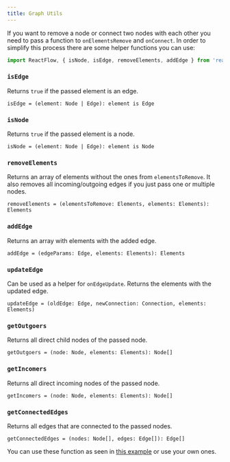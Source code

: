 ```yaml
---
title: Graph Utils
---
```


If you want to remove a node or connect two nodes with each other you need to pass a function to `onElementsRemove` and `onConnect`. In order to simplify this process there are some helper functions you can use:

```javascript
import ReactFlow, { isNode, isEdge, removeElements, addEdge } from 'react-flow-renderer';
```

### `isEdge`

Returns `true` if the passed element is an edge.

`isEdge = (element: Node | Edge): element is Edge`

### `isNode`

Returns `true` if the passed element is a node.

`isNode = (element: Node | Edge): element is Node`

### `removeElements`

Returns an array of elements without the ones from `elementsToRemove`. It also removes all incoming/outgoing edges if you just pass one or multiple nodes.

`removeElements = (elementsToRemove: Elements, elements: Elements): Elements`

### `addEdge`

Returns an array with elements with the added edge.

`addEdge = (edgeParams: Edge, elements: Elements): Elements`

### `updateEdge`

Can be used as a helper for `onEdgeUpdate`. Returns the elements with the updated edge.

`updateEdge = (oldEdge: Edge, newConnection: Connection, elements: Elements)`

### `getOutgoers`

Returns all direct child nodes of the passed node.

`getOutgoers = (node: Node, elements: Elements): Node[]`

### `getIncomers`

Returns all direct incoming nodes of the passed node.

`getIncomers = (node: Node, elements: Elements): Node[]`

### `getConnectedEdges`

Returns all edges that are connected to the passed nodes.

`getConnectedEdges = (nodes: Node[], edges: Edge[]): Edge[]`

You can use these function as seen in [this example](https://github.com/wbkd/react-flow/blob/main/example/src/Overview/index.tsx#L100) or use your own ones.
